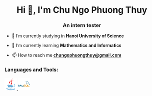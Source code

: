 <h1 align="center">Hi 👋, I'm Chu Ngo Phuong Thuy</h1>
<h3 align="center">An intern tester</h3>

- 🔭 I’m currently studying in **Hanoi University of Science**

- 🌱 I’m currently learning **Mathematics and Informatics**

- 📫 How to reach me **chungophuongthuy@gmail.com**


<p align="left">
</p>

<h3 align="left">Languages and Tools:</h3>
<p align="left"> <a href="https://www.java.com" target="_blank" rel="noreferrer"> <img src="https://raw.githubusercontent.com/devicons/devicon/master/icons/java/java-original.svg" alt="java" width="40" height="40"/> </a> <a href="https://www.mysql.com/" target="_blank" rel="noreferrer"> <img src="https://raw.githubusercontent.com/devicons/devicon/master/icons/mysql/mysql-original-wordmark.svg" alt="mysql" width="40" height="40"/> </a> </p>

